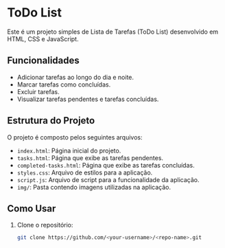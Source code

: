 # ToDo List

Este é um projeto simples de Lista de Tarefas (ToDo List) desenvolvido em HTML, CSS e JavaScript.

## Funcionalidades

- Adicionar tarefas ao longo do dia e noite.
- Marcar tarefas como concluídas.
- Excluir tarefas.
- Visualizar tarefas pendentes e tarefas concluídas.

## Estrutura do Projeto

O projeto é composto pelos seguintes arquivos:

- `index.html`: Página inicial do projeto.
- `tasks.html`: Página que exibe as tarefas pendentes.
- `completed-tasks.html`: Página que exibe as tarefas concluídas.
- `styles.css`: Arquivo de estilos para a aplicação.
- `script.js`: Arquivo de script para a funcionalidade da aplicação.
- `img/`: Pasta contendo imagens utilizadas na aplicação.

## Como Usar

1. Clone o repositório:
   ```bash
   git clone https://github.com/<your-username>/<repo-name>.git
